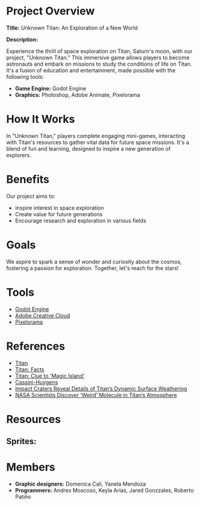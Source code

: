 # Project Overview

**Title:** Unknown Titan: An Exploration of a New World

**Description:**

Experience the thrill of space exploration on Titan, Saturn's moon, with our project, "Unknown Titan." This immersive game allows players to become astronauts and embark on missions to study the conditions of life on Titan. It's a fusion of education and entertainment, made possible with the following tools:

- **Game Engine:** Godot Engine
- **Graphics:** Photoshop, Adobe Animate, Pixelorama

# How It Works

In "Unknown Titan," players complete engaging mini-games, interacting with Titan's resources to gather vital data for future space missions. It's a blend of fun and learning, designed to inspire a new generation of explorers.

# Benefits

Our project aims to:

- Inspire interest in space exploration
- Create value for future generations
- Encourage research and exploration in various fields

# Goals

We aspire to spark a sense of wonder and curiosity about the cosmos, fostering a passion for exploration. Together, let's reach for the stars!


# Tools

- [Godot Engine](https://godotengine.org)
- [Adobe Creative Cloud](https://www.adobe.com/creativecloud.html)
- [Pixelorama](https://orama-interactive.itch.io/pixelorama)

# References
- [Titan](https://science.nasa.gov/saturn/moons/titan/)
- [Titan: Facts](https://science.nasa.gov/saturn/moons/titan/facts/)
- [Titan: Clue to 'Magic Island'](https://www.bbc.com/news/science-environment-27957274)
- [Cassini-Huygens](https://science.nasa.gov/mission/cassini/)
- [Impact Craters Reveal Details of Titan’s Dynamic Surface Weathering](https://www.nasa.gov/centers-and-facilities/jpl/impact-craters-reveal-details-of-titans-dynamic-surface-weathering/) 
- [NASA Scientists Discover ‘Weird’ Molecule in Titan’s Atmosphere](https://www.nasa.gov/missions/nasa-scientists-discover-weird-molecule-in-titans-atmosphere/)



# Resources
## Sprites:

# Members
- **Graphic designers:** Domenica Cali, Yanela Mendoza
- **Programmers:** Andres Moscoso, Keyla Arias, Jared Gonzzales, Roberto Patiño 
